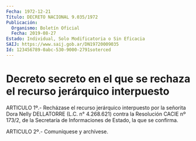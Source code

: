 ```yaml
---
Fecha: 1972-12-21
Título: DECRETO NACIONAL 9.035/1972
Publicación:
  Organismo: Boletín Oficial
  Fecha: 2019-08-27
Estado: Individual, Solo Modificatoria o Sin Eficacia
SAIJ: https://www.saij.gob.ar/DN19720009035
Id: 123456789-0abc-530-9000-2791soterced
---
```

# Decreto secreto en el que se rechaza el recurso jerárquico interpuesto

<a id="1"></a>
ARTICULO 1º.- Recházase el recurso jerárquico interpuesto por la señorita Dora Nelly DELLATORRE (L.C. n° 4.268.621) contra la Resolución CACIE nº 173/2, de la Secretaría de Informaciones de Estado, la que se confirma.

<a id="2"></a>
ARTICULO 2º.- Comuníquese y archívese.
